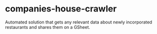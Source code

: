 # companies-house-crawler

Automated solution that gets any relevant data about newly incorporated restaurants and shares them on a GSheet.

